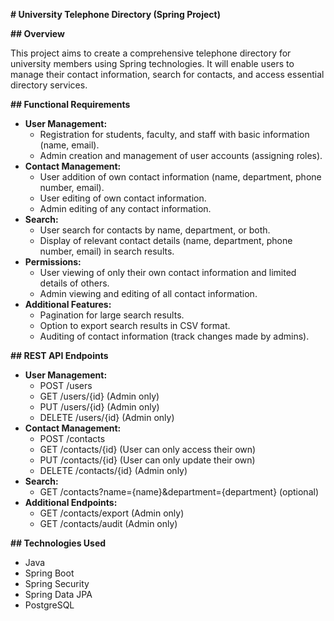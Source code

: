  **# University Telephone Directory (Spring Project)**

**## Overview**

This project aims to create a comprehensive telephone directory for university members using Spring technologies. It will enable users to manage their contact information, search for contacts, and access essential directory services.

**## Functional Requirements**

* **User Management:**
  - Registration for students, faculty, and staff with basic information (name, email).
  - Admin creation and management of user accounts (assigning roles).
* **Contact Management:**
  - User addition of own contact information (name, department, phone number, email).
  - User editing of own contact information.
  - Admin editing of any contact information.
* **Search:**
  - User search for contacts by name, department, or both.
  - Display of relevant contact details (name, department, phone number, email) in search results.
* **Permissions:**
  - User viewing of only their own contact information and limited details of others.
  - Admin viewing and editing of all contact information.
* **Additional Features:**
  - Pagination for large search results.
  - Option to export search results in CSV format.
  - Auditing of contact information (track changes made by admins).

**## REST API Endpoints**

* **User Management:**
  - POST /users
  - GET /users/{id} (Admin only)
  - PUT /users/{id} (Admin only)
  - DELETE /users/{id} (Admin only)
* **Contact Management:**
  - POST /contacts
  - GET /contacts/{id} (User can only access their own)
  - PUT /contacts/{id} (User can only update their own)
  - DELETE /contacts/{id} (Admin only)
* **Search:**
  - GET /contacts?name={name}&department={department} (optional)
* **Additional Endpoints:**
  - GET /contacts/export (Admin only)
  - GET /contacts/audit (Admin only)

**## Technologies Used**

- Java
- Spring Boot
- Spring Security
- Spring Data JPA
- PostgreSQL